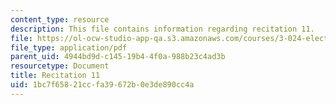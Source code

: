 ```yaml
---
content_type: resource
description: This file contains information regarding recitation 11.
file: https://ol-ocw-studio-app-qa.s3.amazonaws.com/courses/3-024-electronic-optical-and-magnetic-properties-of-materials-spring-2013/1bc7f65821ccfa39672b0e3de890cc4a_MIT3_024S13_2012rec11.pdf
file_type: application/pdf
parent_uid: 4944bd9d-c145-19b4-4f0a-988b23c4ad3b
resourcetype: Document
title: Recitation 11
uid: 1bc7f658-21cc-fa39-672b-0e3de890cc4a
---
```

